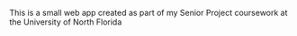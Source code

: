 This is a small web app created as part of my Senior Project coursework at the University of North Florida